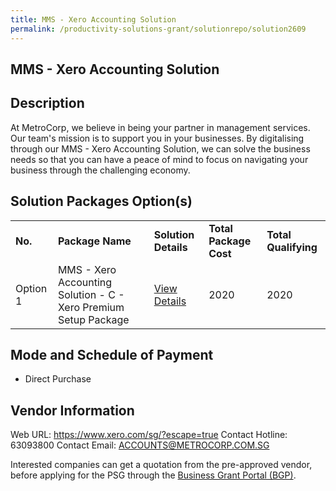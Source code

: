 ```yaml
---
title: MMS - Xero Accounting Solution
permalink: /productivity-solutions-grant/solutionrepo/solution2609
---
```


## MMS - Xero Accounting Solution

## Description

At MetroCorp, we believe in being your partner in management services. Our team's mission is to support you in your businesses. By digitalising through our MMS - Xero Accounting Solution, we can solve the business needs so that you can have a peace of mind to focus on navigating your business through the challenging economy.

## Solution Packages Option(s)

<table>
<tr>
<td><b>No.</b></td>
<td><b>Package Name</b></td>
<td><b>Solution Details</b></td>
<td><b>Total Package Cost</b></td>
<td><b>Total Qualifying</b></td>
</tr>
<tr>
<td>Option 1</td>
<td>MMS - Xero Accounting Solution - C - Xero Premium Setup Package</td>
<td><a href='https://www.gobusiness.gov.sg/images/psg/METROPOLITAN_20210297_Desensitised_Annex_3_Part_3.pdf'>View Details</a></td>
<td>2020</td>
<td>2020</td>
</tr>
</table>

## Mode and Schedule of Payment

 - Direct Purchase

## Vendor Information

 Web URL: https://www.xero.com/sg/?escape=true 
Contact Hotline: 63093800 
Contact Email: ACCOUNTS@METROCORP.COM.SG 


Interested companies can get a quotation from the pre-approved vendor, before applying for the PSG through the <a href='https://www.businessgrants.gov.sg/'>Business Grant Portal (BGP)</a>.

<script src="/jquery/resize-tables.js"></script>
